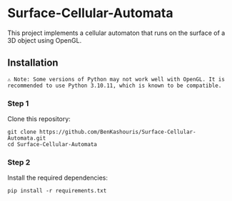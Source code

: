 # Surface-Cellular-Automata
This project implements a cellular automaton that runs on the surface of a 3D object using OpenGL.

## Installation

    ⚠️ Note: Some versions of Python may not work well with OpenGL. It is recommended to use Python 3.10.11, which is known to be compatible.

### Step 1
Clone this repository:

    git clone https://github.com/BenKashouris/Surface-Cellular-Automata.git
    cd Surface-Cellular-Automata

### Step 2
Install the required dependencies:

    pip install -r requirements.txt